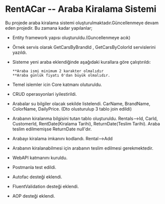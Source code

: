 # RentACar -- Araba Kiralama Sistemi
Bu projede araba kiralama sistemi oluşturulmaktadır.Güncellenmeye devam eden projedir.
Bu zamana kadar yapılanlar;
* Entity framework yapısı oluşturuldu.(Guncellenmeye acık)
* Örnek servis olarak GetCarsByBrandId , GetCarsByColorId servislerini yazıldı.
* Sisteme yeni araba eklendiğinde aşağıdaki kurallara göre çalıştırıldı:

      **Araba ismi minimum 2 karakter olmalıdır
      **Araba günlük fiyatı 0'dan büyük olmalıdır.
      
* Temel islemler icin Core katmanı oluturuldu.
* CRUD operasyonlari iyilestirildi.
* Arabalar su bilgiler olacak sekilde listelendi. CarName, BrandName, ColorName, DailyPrice. (Dto olusturulup 3 tablo join edildi)
* Arabanın kiralanma bilgisini tutan tablo oluşturuldu. Rentals-->Id, CarId, CustomerId, RentDate(Kiralama Tarihi), ReturnDate(Teslim Tarihi). Araba teslim edilmemişse ReturnDate null'dır.
* Arabayı kiralama imkanını kodlandı. Rental-->Add
* Arabanın kiralanabilmesi için arabanın teslim edilmesi gerekmektedir.
* WebAPI katmanını kuruldu.
* Postmanla test edildi.
* Autofac desteği eklendi.
* FluentValidation desteği eklendi.
* AOP desteği eklendi.
